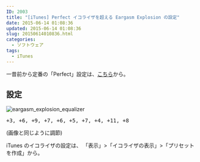 ```yaml
---
ID: 2003
title: "[iTunes] Perfect イコライザを超える Eargasm Explosion の設定"
date: 2015-06-14 01:08:36
updated: 2015-06-14 01:08:36
slug: 20150614010836.html
categories:
  - ソフトウェア
tags:
  - iTunes
---
```


一昔前から定番の「Perfect」設定は、<a href="https://b.0218.jp/20061101025558.html">こちら</a>から。

<!--more-->
<h2>設定</h2>
<img alt="eargasm_explosion_equalizer" src="[cfview name='img_1']">
<pre>+3, +6, +9, +7, +6, +5, +7, +4, +11, +8</pre>
(画像と同じように調節)

iTunes のイコライザの設定は、
「表示」>「イコライザの表示」>「プリセットを作成」から。
